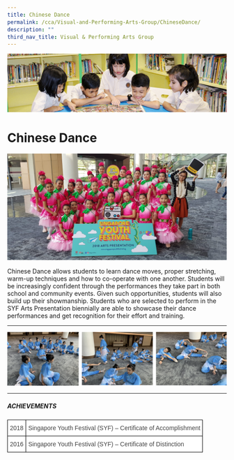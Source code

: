 ```yaml
---
title: Chinese Dance
permalink: /cca/Visual-and-Performing-Arts-Group/ChineseDance/
description: ""
third_nav_title: Visual & Performing Arts Group
---
```

![](/images/banner.gif)

Chinese Dance
=============

![](/images/ChineseDance.jpeg)

Chinese Dance allows students to learn dance moves, proper stretching, warm-up techniques and how to co-operate with one another. Students will be increasingly confident through the performances they take part in both school and community events. Given such opportunities, students will also build up their showmanship. Students who are selected to perform in the SYF Arts Presentation biennially are able to showcase their dance performances and get recognition for their effort and training.

---

![](/images/ChineseDance2.png)

---

##### **ACHIEVEMENTS**

<style type="text/css">
.tg  {border-collapse:collapse;border-spacing:0;}
.tg td{border-color:black;border-style:solid;border-width:1px;font-family:Arial, sans-serif;font-size:14px;
  overflow:hidden;padding:10px 5px;word-break:normal;}
.tg th{border-color:black;border-style:solid;border-width:1px;font-family:Arial, sans-serif;font-size:14px;
  font-weight:normal;overflow:hidden;padding:10px 5px;word-break:normal;}
.tg .tg-l7na{background-color:#FFF;color:#444;text-align:left;vertical-align:top}
</style>
<table class="tg">
<thead>
  <tr>
    <th class="tg-l7na">2018</th>
    <th class="tg-l7na">Singapore Youth Festival (SYF) – Certificate of Accomplishment</th>
  </tr>
</thead>
<tbody>
  <tr>
    <td class="tg-l7na">2016</td>
    <td class="tg-l7na">Singapore Youth Festival (SYF) – Certificate of Distinction </td>
  </tr>
</tbody>
</table>